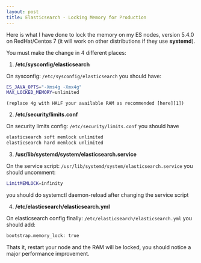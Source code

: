 ```yaml
---
layout: post
title: Elasticsearch - Locking Memory for Production 
---
```


Here is what I have done to lock the memory on my ES nodes, version 5.4.0 on RedHat/Centos 7 (it will work on other distributions if they use **systemd**).
 
You must make the change in 4 different places:

1) **/etc/sysconfig/elasticsearch**

On sysconfig: `/etc/sysconfig/elasticsearch` you should have:

```bash
ES_JAVA_OPTS="-Xms4g -Xmx4g" 
MAX_LOCKED_MEMORY=unlimited
```

`(replace 4g with HALF your available RAM as recommended [here][1])`

2) **/etc/security/limits.conf**

On security limits config: `/etc/security/limits.conf` you should have

```bash
elasticsearch soft memlock unlimited
elasticsearch hard memlock unlimited
```

3) **/usr/lib/systemd/system/elasticsearch.service**

On the service script: `/usr/lib/systemd/system/elasticsearch.service` you should uncomment:
```bash
LimitMEMLOCK=infinity
```
you should do systemctl daemon-reload after changing the service script

4) **/etc/elasticsearch/elasticsearch.yml**

On elasticsearch config finally: `/etc/elasticsearch/elasticsearch.yml` you should add:
```bash
bootstrap.memory_lock: true
```
Thats it, restart your node and the RAM will be locked, you should notice a major performance improvement.


  [1]: https://www.elastic.co/guide/en/elasticsearch/guide/current/heap-sizing.html


